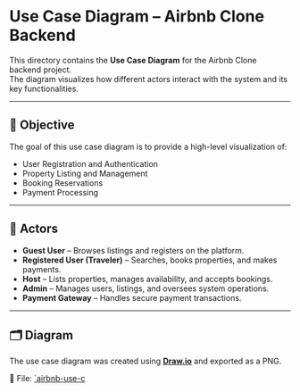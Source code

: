 # Use Case Diagram – Airbnb Clone Backend

This directory contains the **Use Case Diagram** for the Airbnb Clone backend project.  
The diagram visualizes how different actors interact with the system and its key functionalities.

---

## 🎯 Objective
The goal of this use case diagram is to provide a high-level visualization of:
- User Registration and Authentication
- Property Listing and Management
- Booking Reservations
- Payment Processing

---

## 👥 Actors
- **Guest User** – Browses listings and registers on the platform.
- **Registered User (Traveler)** – Searches, books properties, and makes payments.
- **Host** – Lists properties, manages availability, and accepts bookings.
- **Admin** – Manages users, listings, and oversees system operations.
- **Payment Gateway** – Handles secure payment transactions.

---

## 🗂️ Diagram
The use case diagram was created using **[Draw.io](https://draw.io/)** and exported as a PNG.

📌 File: [`airbnb-use-c]()
